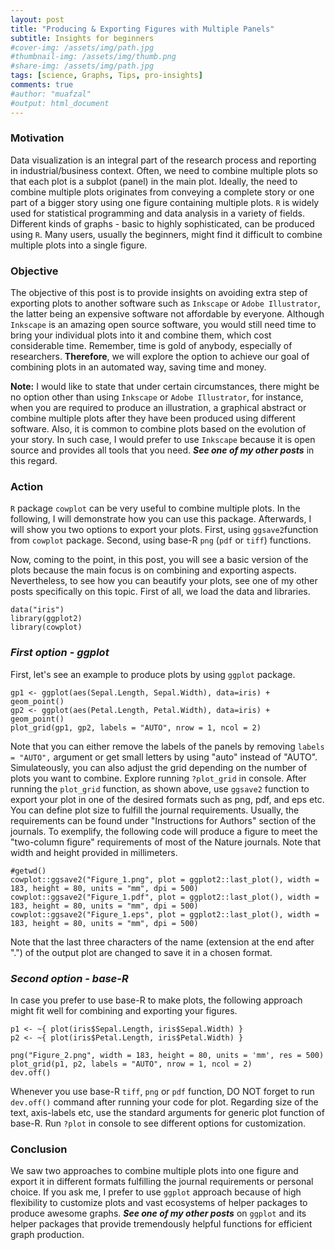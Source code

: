 ```yaml
---
layout: post
title: "Producing & Exporting Figures with Multiple Panels"
subtitle: Insights for beginners
#cover-img: /assets/img/path.jpg
#thumbnail-img: /assets/img/thumb.png
#share-img: /assets/img/path.jpg
tags: [science, Graphs, Tips, pro-insights]
comments: true
#author: "muafzal"
#output: html_document
---
```


### Motivation

Data visualization is an integral part of the research process and reporting in industrial/business context. Often, we need to combine multiple plots so that each plot is a subplot (panel) in the main plot. Ideally, the need to combine multiple plots originates from conveying a complete story or one part of a bigger story using one figure containing multiple plots. `R` is widely used for statistical programming and data analysis in a variety of fields. Different kinds of graphs - basic to highly sophisticated, can be produced using `R`. Many users, usually the beginners, might find it difficult to combine multiple plots into a single figure. 

### Objective

The objective of this post is to provide insights on avoiding extra step of exporting plots to another software such as `Inkscape` or `Adobe Illustrator`, the latter being an expensive software not affordable by everyone. Although `Inkscape` is an amazing open source software, you would still need time to bring your individual plots into it and combine them, which cost considerable time. Remember, time is gold of anybody, especially of researchers. **Therefore**, we will explore the option to achieve our goal of combining plots in an automated way, saving time and money.

**Note:** I would like to state that under certain circumstances, there might be no option other than using `Inkscape` or `Adobe Illustrator`, for instance, when you are required to produce an illustration, a graphical abstract or combine multiple plots after they have been produced using different software. Also, it is common to combine plots based on the evolution of your story. In such case, I would prefer to use `Inkscape` because it is open source and provides all tools that you need. ***See one of my other posts*** in this regard.

### Action

`R` package `cowplot` can be very useful to combine multiple plots. In the following, I will demonstrate how you can use this package. Afterwards, I will show you two options to export your plots. First, using `ggsave2`function from `cowplot` package. Second, using base-R `png` (`pdf` or `tiff`) functions.

Now, coming to the point, in this post, you will see a basic version of the plots because the main focus is on combining and exporting aspects. Nevertheless, to see how you can beautify your plots, see one of my other posts specifically on this topic. First of all, we load the data and libraries.

```{r}
data("iris")
library(ggplot2)
library(cowplot)
```

### ***First option - ggplot*** 

First, let's see an example to produce plots by using `ggplot` package.

```{r}
gp1 <- ggplot(aes(Sepal.Length, Sepal.Width), data=iris) + geom_point()
gp2 <- ggplot(aes(Petal.Length, Petal.Width), data=iris) + geom_point()
plot_grid(gp1, gp2, labels = "AUTO", nrow = 1, ncol = 2)
```

Note that you can either remove the labels of the panels by removing `labels = "AUTO",` argument or get small letters by using "auto" instead of "AUTO". Simulateously, you can also adjust the grid depending on the number of plots you want to combine. Explore running `?plot_grid` in console. After running the `plot_grid` function, as shown above, use `ggsave2` function to export your plot in one of the desired formats such as png, pdf, and eps etc. You can define plot size to fulfill the journal requirements. Usually, the requirements can be found under "Instructions for Authors" section of the journals. To exemplify, the following code will produce a figure to meet the "two-column figure" requirements of most of the Nature journals. Note that width and height provided in millimeters.

```{r}
#getwd()
cowplot::ggsave2("Figure_1.png", plot = ggplot2::last_plot(), width = 183, height = 80, units = "mm", dpi = 500)
cowplot::ggsave2("Figure_1.pdf", plot = ggplot2::last_plot(), width = 183, height = 80, units = "mm", dpi = 500)
cowplot::ggsave2("Figure_1.eps", plot = ggplot2::last_plot(), width = 183, height = 80, units = "mm", dpi = 500)
```
Note that the last three characters of the name (extension at the end after ".") of the output plot are changed to save it in a chosen format.

### ***Second option - base-R***

In case you prefer to use base-R to make plots, the following approach might fit well for combining and exporting your figures.

```{r}
p1 <- ~{ plot(iris$Sepal.Length, iris$Sepal.Width) }
p2 <- ~{ plot(iris$Petal.Length, iris$Petal.Width) }

png("Figure_2.png", width = 183, height = 80, units = 'mm', res = 500)
plot_grid(p1, p2, labels = "AUTO", nrow = 1, ncol = 2)
dev.off()
```

Whenever you use base-R `tiff`, `png` or `pdf` function, DO NOT forget to run `dev.off()` command after running your code for plot. Regarding size of the text, axis-labels etc, use the standard arguments for generic plot function of base-R. Run `?plot` in console to see different options for customization.

### Conclusion

We saw two approaches to combine multiple plots into one figure and export it in different formats fulfilling the journal requirements or personal choice. If you ask me, I prefer to use `ggplot` approach because of high flexibility to customize plots and vast ecosystems of helper packages to produce awesome graphs. ***See one of my other posts*** on `ggplot` and its helper packages that provide tremendously helpful functions for efficient graph production.




